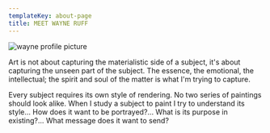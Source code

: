 ```yaml
---
templateKey: about-page
title: MEET WAYNE RUFF
---
```

![wayne profile picture](/img/img_5907_jpg.jpg)

Art is not about capturing the materialistic side of a subject, it's about capturing the unseen part of the subject. The essence, the emotional, the intellectual; the spirit and soul of the matter is what I'm trying to capture.


Every subject requires its own style of rendering. No two series of paintings should look alike. When I study a subject to paint I try to understand its style... How does it want to be portrayed?... What is its purpose in existing?... What message does it want to send?

